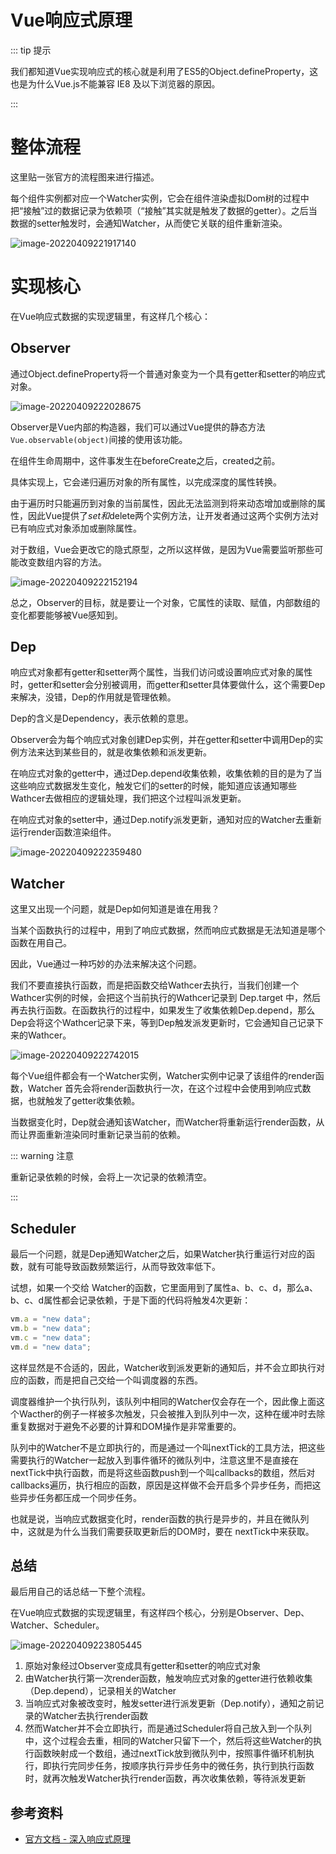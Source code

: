 # Vue响应式原理

::: tip 提示

我们都知道Vue实现响应式的核心就是利用了ES5的Object.defineProperty，这也是为什么Vue.js不能兼容 IE8 及以下浏览器的原因。

:::

# 整体流程

这里贴一张官方的流程图来进行描述。

每个组件实例都对应一个Watcher实例，它会在组件渲染虚拟Dom树的过程中把“接触”过的数据记录为依赖项（“接触”其实就是触发了数据的getter）。之后当数据的setter触发时，会通知Watcher，从而使它关联的组件重新渲染。

![image-20220409221917140](https://penguinbucket.obs.cn-southwest-2.myhuaweicloud.com/img/image-20220409221917140.png)

# 实现核心

在Vue响应式数据的实现逻辑里，有这样几个核心：

## Observer

通过Object.defineProperty将一个普通对象变为一个具有getter和setter的响应式对象。

![image-20220409222028675](https://penguinbucket.obs.cn-southwest-2.myhuaweicloud.com/img/image-20220409222028675.png)

Observer是Vue内部的构造器，我们可以通过Vue提供的静态方法`Vue.observable(object)`间接的使用该功能。

在组件生命周期中，这件事发生在beforeCreate之后，created之前。

具体实现上，它会递归遍历对象的所有属性，以完成深度的属性转换。

由于遍历时只能遍历到对象的当前属性，因此无法监测到将来动态增加或删除的属性，因此Vue提供了$set和$delete两个实例方法，让开发者通过这两个实例方法对已有响应式对象添加或删除属性。

对于数组，Vue会更改它的隐式原型，之所以这样做，是因为Vue需要监听那些可能改变数组内容的方法。

![image-20220409222152194](https://penguinbucket.obs.cn-southwest-2.myhuaweicloud.com/img/image-20220409222152194.png)

总之，Observer的目标，就是要让一个对象，它属性的读取、赋值，内部数组的变化都要能够被Vue感知到。

## Dep

响应式对象都有getter和setter两个属性，当我们访问或设置响应式对象的属性时，getter和setter会分别被调用，而getter和setter具体要做什么，这个需要Dep来解决，没错，Dep的作用就是管理依赖。

Dep的含义是Dependency，表示依赖的意思。

Observer会为每个响应式对象创建Dep实例，并在getter和setter中调用Dep的实例方法来达到某些目的，就是收集依赖和派发更新。

在响应式对象的getter中，通过Dep.depend收集依赖，收集依赖的目的是为了当这些响应式数据发生变化，触发它们的setter的时候，能知道应该通知哪些Wathcer去做相应的逻辑处理，我们把这个过程叫派发更新。

在响应式对象的setter中，通过Dep.notify派发更新，通知对应的Watcher去重新运行render函数渲染组件。

![image-20220409222359480](https://penguinbucket.obs.cn-southwest-2.myhuaweicloud.com/img/image-20220409222359480.png)

## Watcher

这里又出现一个问题，就是Dep如何知道是谁在用我？

当某个函数执行的过程中，用到了响应式数据，然而响应式数据是无法知道是哪个函数在用自己。

因此，Vue通过一种巧妙的办法来解决这个问题。

我们不要直接执行函数，而是把函数交给Wathcer去执行，当我们创建一个Wathcer实例的时候，会把这个当前执行的Wathcer记录到 Dep.target 中，然后再去执行函数。在函数执行的过程中，如果发生了收集依赖Dep.depend，那么Dep会将这个Wathcer记录下来，等到Dep触发派发更新时，它会通知自己记录下来的Wathcer。

![image-20220409222742015](https://penguinbucket.obs.cn-southwest-2.myhuaweicloud.com/img/image-20220409222742015.png)

每个Vue组件都会有一个Watcher实例，Watcher实例中记录了该组件的render函数，Watcher 首先会将render函数执行一次，在这个过程中会使用到响应式数据，也就触发了getter收集依赖。

当数据变化时，Dep就会通知该Watcher，而Watcher将重新运行render函数，从而让界面重新渲染同时重新记录当前的依赖。

::: warning 注意

重新记录依赖的时候，会将上一次记录的依赖清空。

:::

## Scheduler

最后一个问题，就是Dep通知Watcher之后，如果Watcher执行重运行对应的函数，就有可能导致函数频繁运行，从而导致效率低下。

试想，如果一个交给 Watcher的函数，它里面用到了属性a、b、c、d，那么a、b、c、d属性都会记录依赖，于是下面的代码将触发4次更新：

```js
vm.a = "new data";
vm.b = "new data";
vm.c = "new data";
vm.d = "new data";
```

这样显然是不合适的，因此，Watcher收到派发更新的通知后，并不会立即执行对应的函数，而是把自己交给一个叫调度器的东西。

调度器维护一个执行队列，该队列中相同的Watcher仅会存在一个，因此像上面这个Wacther的例子一样被多次触发，只会被推入到队列中一次，这种在缓冲时去除重复数据对于避免不必要的计算和DOM操作是非常重要的。

队列中的Watcher不是立即执行的，而是通过一个叫nextTick的工具方法，把这些需要执行的Watcher一起放入到事件循环的微队列中，注意这里不是直接在nextTick中执行函数，而是将这些函数push到一个叫callbacks的数组，然后对callbacks遍历，执行相应的函数，原因是这样做不会开启多个异步任务，而把这些异步任务都压成一个同步任务。

也就是说，当响应式数据变化时，render函数的执行是异步的，并且在微队列中，这就是为什么当我们需要获取更新后的DOM时，要在 nextTick中来获取。

## 总结

最后用自己的话总结一下整个流程。

在Vue响应式数据的实现逻辑里，有这样四个核心，分别是Observer、Dep、Watcher、Scheduler。

![image-20220409223805445](https://penguinbucket.obs.cn-southwest-2.myhuaweicloud.com/img/image-20220409223805445.png)

1. 原始对象经过Observer变成具有getter和setter的响应式对象
2. 由Watcher执行第一次render函数，触发响应式对象的getter进行依赖收集（Dep.depend），记录相关的Watcher
3. 当响应式对象被改变时，触发setter进行派发更新（Dep.notify），通知之前记录的Watcher去执行render函数
4. 然而Watcher并不会立即执行，而是通过Scheduler将自己放入到一个队列中，这个过程会去重，相同的Watcher只留下一个，然后将这些Watcher的执行函数映射成一个数组，通过nextTick放到微队列中，按照事件循环机制执行，即执行完同步任务，按顺序执行异步任务中的微任务，执行到执行函数时，就再次触发Watcher执行render函数，再次收集依赖，等待派发更新

## 参考资料

- [官方文档 - 深入响应式原理](https://cn.vuejs.org/v2/guide/reactivity.html)


